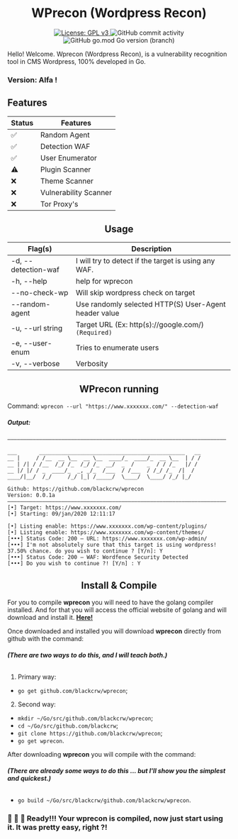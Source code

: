 <h1 align="center">WPrecon (Wordpress Recon)</h1>

<p align="center"> 
  <a href="https://www.gnu.org/licenses/gpl-3.0">
    <img alt="License: GPL v3" src="https://img.shields.io/badge/License-GPLv3-blue.svg">
  </a>
  <img alt="GitHub commit activity" src="https://img.shields.io/github/commit-activity/m/blackcrw/wprecon">
  <img alt="GitHub go.mod Go version (branch)" src="https://img.shields.io/github/go-mod/go-version/blackcrw/wprecon/master?label=Go&logo=go">
  
Hello! Welcome. Wprecon (Wordpress Recon), is a vulnerability recognition tool in CMS Wordpress, 100% developed in Go.
</p> 

### Version: Alfa !

## Features

| Status        | Features              |
|---------------|-----------------------|
|   ✅          | Random Agent          |
|   ✅          | Detection WAF         |
|   ✅          | User Enumerator       |
|   ⚠️           | Plugin Scanner        |
|   ❌          | Theme Scanner         |
|   ❌          | Vulnerability Scanner |
|   ❌          | Tor Proxy's           |

<h2 align="center">Usage</h2>

| Flag(s)             | Description                                           |
|---------------------|-------------------------------------------------------|
| -d, --detection-waf | I will try to detect if the target is using any WAF.  |
| -h, --help          | help for wprecon                                      |
| --no-check-wp       | Will skip wordpress check on target                   |
| --random-agent      | Use randomly selected HTTP(S) User-Agent header value |
| -u, --url string    | Target URL (Ex: http(s)://google.com/) `(Required)`   |
| -e, --user-enum     |    Tries to enumerate users                           |
| -v, --verbose       | Verbosity                                             |

<h2 align="center">WPrecon running</h2>

Command: `wprecon --url "https://www.xxxxxxx.com/" --detection-waf`
##### Output:
```
—————————————————————————————————————————————————————————————————————

___       ______________________________________________   __
__ |     / /__  __ \__  __ \__  ____/_  ____/_  __ \__  | / /
__ | /| / /__  /_/ /_  /_/ /_  __/  _  /    _  / / /_   |/ /
__ |/ |/ / _  ____/_  _, _/_  /___  / /___  / /_/ /_  /|  /
____/|__/  /_/     /_/ |_| /_____/  \____/  \____/ /_/ |_/

Github: https://github.com/blackcrw/wprecon
Version: 0.0.1a
—————————————————————————————————————————————————————————————————————
[•] Target: https://www.xxxxxxx.com/
[•] Starting: 09/jan/2020 12:11:17

[•] Listing enable: https://www.xxxxxxx.com/wp-content/plugins/
[•] Listing enable: https://www.xxxxxxx.com/wp-content/themes/
[•••] Status Code: 200 — URL: https://www.xxxxxxx.com/wp-admin/
[•••] I'm not absolutely sure that this target is using wordpress! 37.50% chance. do you wish to continue ? [Y/n]: Y
[•••] Status Code: 200 — WAF: Wordfence Security Detected
[•••] Do you wish to continue ?! [Y/n] : Y
```

<h2 align="center">Install & Compile</h2>

For you to compile **wprecon** you will need to have the golang compiler installed.
And for that you will access the official website of golang and will download and install it. [**Here!**](https://golang.org/dl/)

Once downloaded and installed you will download **wprecon** directly from github with the command:
###### **(There are two ways to do this, and I will teach both.)**
1. Primary way:
- `go get github.com/blackcrw/wprecon`;

2. Second way:
- `mkdir ~/Go/src/github.com/blackcrw/wprecon`;
- `cd ~/Go/src/github.com/blackcrw`;
- `git clone https://github.com/blackcrw/wprecon`;
- `go get wprecon`.

After downloading **wprecon** you will compile with the command:
###### **(There are already some ways to do this ... but I'll show you the simplest and quickest.)**
- `go build ~/Go/src/blackcrw/github.com/blackcrw/wprecon`.

### 🎉 🎉 🎉 Ready!!! Your **wprecon** is compiled, now just start using it. It was pretty easy, right ?! 
